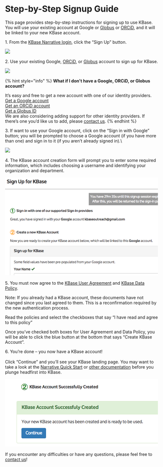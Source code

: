 # Step-by-Step Signup Guide

This page provides step-by-step instructions for signing up to use KBase. You will use your existing account at Google or [Globus](https://www.globusid.org/login) or [ORCiD](https://orcid.org/), and it will be linked to your new KBase account.

1\. From the [KBase Narrative login](https://narrative.kbase.us/#login), click the “Sign Up” button.

![](../../.gitbook/assets/kbase\_signup.gif)

2\. Use your existing Google, [ORCiD](https://orcid.org/), or [Globus](https://www.globusid.org/login) account to sign up for KBase.&#x20;

![](../../.gitbook/assets/kbase\_signup\_opt.png)

{% hint style="info" %}
**What if I don't have a Google, ORCiD, or Globus account?**

It’s easy and free to get a new account with one of our identity providers. \
[Get a Google account](https://accounts.google.com/signup)  \
[Get an ORCiD account](https://orcid.org/register)  \
[Get a Globus ID](https://globusid.org/create)\
We are also considering adding support for other identity providers. If there’s one you’d like us to add, please [contact us](https://kbase.us/contact-us/).
{% endhint %}

3\. If want to use your Google account, click on the “Sign in with Google” button; you will be prompted to choose a Google account (if you have more than one) and sign in to it (if you aren’t already signed in).\


![](../../.gitbook/assets/google\_signin.png)

4\. The KBase account creation form will prompt you to enter some required information, which includes choosing a username and identifying your organization and department.

![](../../.gitbook/assets/screen-shot-2017-06-07-at-3.50.33-pm.png)

5\. You must now agree to the [KBase User Agreement](https://www.kbase.us/about/terms-and-conditions-v2/#use\_agreement) and [KBase Data Policy](https://www.kbase.us/about/terms-and-conditions-v2/#data\_policy).&#x20;

Note: If you already had a KBase account, these documents have not changed since you last agreed to them. This is a reconfirmation required by the new authentication process.

Read the policies and select the checkboxes that say “I have read and agree to this policy”

Once you’ve checked both boxes for User Agreement and Data Policy, you will be able to click the blue button at the bottom that says “Create KBase Account”.

6\. You’re done – you now have a KBase account!\
\
Click “Continue” and you’ll see your KBase landing page. You may want to take a look at the [Narrative Quick Start](../quick-start.md) or [other documentation](../narrative/) before you plunge headfirst into KBase.

![](../../.gitbook/assets/screen-shot-2017-06-07-at-3.55.02-pm.png)

If you encounter any difficulties or have any questions, please feel free to [contact us](https://www.kbase.us/support/)!
